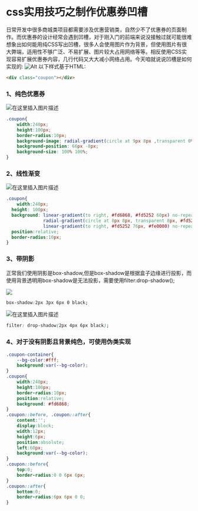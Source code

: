 # css实用技巧之制作优惠券凹槽
日常开发中很多商城类项目都需要涉及优惠营销类，自然少不了优惠券的页面制作。而优惠券的设计经常会遇到凹槽，对于刚入门的前端来说没接触过就可能很难想象出如何能用纯CSS写出凹槽，很多人会使用图片作为背景，但使用图片有很大弊端，适用性不够广泛、不易扩展、图片较大占用网络等等。相反使用CSS实现容易扩展优惠券内容，几行代码又大大减小网络占用。今天咱就说说凹槽是如何实现的:
![Alt](https://img-blog.csdnimg.cn/20210611163110762.jpg?x-oss-process=image/watermark,type_ZmFuZ3poZW5naGVpdGk,shadow_10,text_aHR0cHM6Ly9ibG9nLmNzZG4ubmV0L3dlaXhpbl80MzA5MDM5Mw==,size_16,color_FFFFFF,t_70#pic_center=60×60)
以下样式基于HTML:

```html
<div class="coupon"></div>
```

### 1、纯色优惠券
![在这里插入图片描述](https://img-blog.csdnimg.cn/20210611164810902.png)
```css
.coupon{
	width:240px;
	height:100px;
	border-radius:10px;
	background-image: radial-gradient(circle at 9px 8px ,transparent 0%, transparent 8px,#e15852 8px, #e15852 100%);
    background-position: 66px -8px;
    background-size: 100% 100%;
}
```
### 2、线性渐变
![在这里插入图片描述](https://img-blog.csdnimg.cn/20210611194700264.png)

```css
.coupon{
	width:240px;
  height: 100px;
  background: linear-gradient(to right, #fd6868, #fd5252 60px) no-repeat left / 60px 100%,
              radial-gradient(circle at 8px 8px, transparent 8px, #fd5252 8px) repeat-y 60px -8px / 16px 100%, 
              linear-gradient(to right, #fd5252 76px, #fe0000) no-repeat 76px 0 / 100% 100%;
  position:relative;
  border-radius:10px;
}
```
### 3、带阴影
正常我们使用阴影是box-shadow,但是box-shadow是根据盒子边缘进行投影，而使用背景透明用box-shadow是无法投影，需要使用filter:drop-shadow();

![](https://img-blog.csdnimg.cn/20210611195327558.png)

```css
box-shadow:2px 3px 6px 0 black;
```

![在这里插入图片描述](https://img-blog.csdnimg.cn/20210611195546282.png)

```css
filter: drop-shadow(2px 4px 6px black);
```
### 4、对于没有阴影且背景纯色，可使用伪类实现
```css
.coupon-container{
	--bg-color:#fff;
	background:var(--bg-color);
}
.coupon{
	width:240px;
	height:100px;
	border-radius:10px;
	position:relative;
	background: #fd6868;
}
.coupon::before, .coupon::after{
	content:'';
	display:block;
	width:12px;
	height:6px;
	position:absolute;
	left:60px;
	background:var(--bg-color);
}
.coupon::before{
	top:0;
	border-radius:0 0 6px 6px;
}
.coupon::after{
	bottom:0;
	border-radius:6px 6px 0 0;
}
```